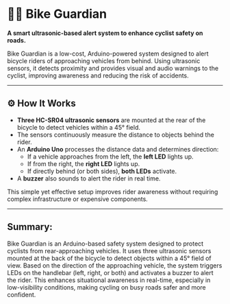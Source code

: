 # 🚴‍♂️ Bike Guardian

**A smart ultrasonic-based alert system to enhance cyclist safety on roads.**

Bike Guardian is a low-cost, Arduino-powered system designed to alert bicycle riders of approaching vehicles from behind. Using ultrasonic sensors, it detects proximity and provides visual and audio warnings to the cyclist, improving awareness and reducing the risk of accidents.

---

## ⚙️ How It Works

- **Three HC-SR04 ultrasonic sensors** are mounted at the rear of the bicycle to detect vehicles within a 45° field.
- The sensors continuously measure the distance to objects behind the rider.
- An **Arduino Uno** processes the distance data and determines direction:
  - If a vehicle approaches from the left, the **left LED** lights up.
  - If from the right, the **right LED** lights up.
  - If directly behind (or both sides), **both LEDs** activate.
- A **buzzer** also sounds to alert the rider in real time.

This simple yet effective setup improves rider awareness without requiring complex infrastructure or expensive components.

---

## Summary:

Bike Guardian is an Arduino-based safety system designed to protect cyclists from rear-approaching vehicles. It uses three ultrasonic sensors mounted at the back of the bicycle to detect objects within a 45° field of view. Based on the direction of the approaching vehicle, the system triggers LEDs on the handlebar (left, right, or both) and activates a buzzer to alert the rider. This enhances situational awareness in real-time, especially in low-visibility conditions, making cycling on busy roads safer and more confident.

